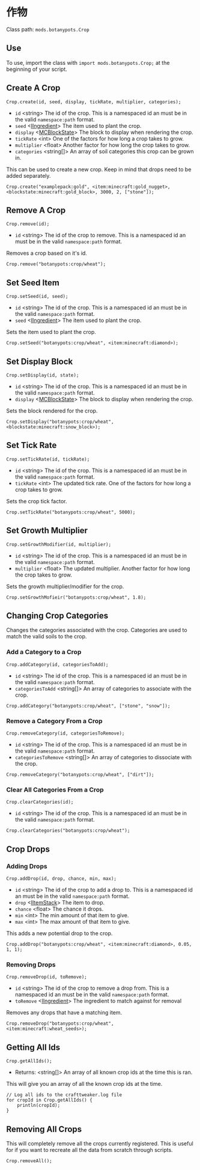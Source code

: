 # 作物

Class path: `mods.botanypots.Crop`

## Use

To use, import the class with `import mods.botanypots.Crop;` at the beginning of your script.

## Create A Crop

`Crop.create(id, seed, display, tickRate, multiplier, categories);`

- `id` &lt;string> The id of the crop. This is a namespaced id an must be in the valid `namespace:path` format.
- `seed` <[IIngredient](/vanilla/api/items/IIngredient)> The item used to plant the crop.
- `display` <[MCBlockState](/vanilla/api/blocks/MCBlockState)> The block to display when rendering the crop.
- `tickRate` &lt;int> One of the factors for how long a crop takes to grow.
- `multiplier` &lt;float> Another factor for how long the crop takes to grow.
- `categories` &lt;string[]> An array of soil categories this crop can be grown in.

This can be used to create a new crop. Keep in mind that drops need to be added separately.

```zenscript
Crop.create("examplepack:gold", <item:minecraft:gold_nugget>, <blockstate:minecraft:gold_block>, 3000, 2, ["stone"]);
```

## Remove A Crop

`Crop.remove(id);`

- `id` &lt;string> The id of the crop to remove. This is a namespaced id an must be in the valid `namespace:path` format.

Removes a crop based on it's id.

```zenscript
Crop.remove("botanypots:crop/wheat");
```

## Set Seed Item

`Crop.setSeed(id, seed);`

- `id` &lt;string> The id of the crop. This is a namespaced id an must be in the valid `namespace:path` format.
- `seed` <[IIngredient](/vanilla/api/items/IIngredient)> The item used to plant the crop.

Sets the item used to plant the crop.

```zenscript
Crop.setSeed("botanypots:crop/wheat", <item:minecraft:diamond>);
```

## Set Display Block

`Crop.setDisplay(id, state);`

- `id` &lt;string> The id of the crop. This is a namespaced id an must be in the valid `namespace:path` format.
- `display` <[MCBlockState](/vanilla/api/blocks/MCBlockState)> The block to display when rendering the crop.

Sets the block rendered for the crop.

```zenscript
Crop.setDisplay("botanypots:crop/wheat", <blockstate:minecraft:snow_block>);
```

## Set Tick Rate

`Crop.setTickRate(id, tickRate);`

- `id` &lt;string> The id of the crop. This is a namespaced id an must be in the valid `namespace:path` format.
- `tickRate` &lt;int> The updated tick rate. One of the factors for how long a crop takes to grow.

Sets the crop tick factor.

```zenscript
Crop.setTickRate("botanypots:crop/wheat", 5000);
```

## Set Growth Multiplier

`Crop.setGrowthModifier(id, multiplier);`

- `id` &lt;string> The id of the crop. This is a namespaced id an must be in the valid `namespace:path` format.
- `multiplier` &lt;float> The updated multiplier. Another factor for how long the crop takes to grow.

Sets the growth multiplier/modifier for the crop.

```zenscript
Crop.setGrowthMofieir("botanypots:crop/wheat", 1.8);
```

## Changing Crop Categories

Changes the categories associated with the crop. Categories are used to match the valid soils to the crop.

### Add a Category to a Crop

`Crop.addCategory(id, categoriesToAdd);`

- `id` &lt;string> The id of the crop. This is a namespaced id an must be in the valid `namespace:path` format.
- `categoriesToAdd` &lt;string[]> An array of categories to associate with the crop.

```zenscript
Crop.addCategory("botanypots:crop/wheat", ["stone", "snow"]);
```

### Remove a Category From a Crop

`Crop.removeCategory(id, categoriesToRemove);`

- `id` &lt;string> The id of the crop. This is a namespaced id an must be in the valid `namespace:path` format.
- `categoriesToRemove` &lt;string[]> An array of categories to dissociate with the crop.

```zenscript
Crop.removeCategory("botanypots:crop/wheat", ["dirt"]);
```

### Clear All Categories From a Crop

`Crop.clearCategories(id);`

- `id` &lt;string> The id of the crop. This is a namespaced id an must be in the valid `namespace:path` format.

```zenscript
Crop.clearCategories("botanypots:crop/wheat");
```

## Crop Drops

### Adding Drops

`Crop.addDrop(id, drop, chance, min, max);`

- `id` &lt;string> The id of the crop to add a drop to. This is a namespaced id an must be in the valid `namespace:path` format.
- `drop` <[IItemStack](/vanilla/api/items/IItemStack)> The item to drop.
- `chance` &lt;float> The chance it drops.
- `min` &lt;int> The min amount of that item to give.
- `max` &lt;int> The max amount of that item to give.

This adds a new potential drop to the crop.

```zenscript
Crop.addDrop("botanypots:crop/wheat", <item:minecraft:diamond>, 0.05, 1, 1);
```

### Removing Drops

`Crop.removeDrop(id, toRemove);`

- `id` &lt;string> The id of the crop to remove a drop from. This is a namespaced id an must be in the valid `namespace:path` format.
- `toRemove` <[IIngredient](/vanilla/api/items/IIngredient)> The ingredient to match against for removal

Removes any drops that have a matching item.

```zenscript
Crop.removeDrop("botanypots:crop/wheat", <item:minecraft:wheat_seeds>);
```

## Getting All Ids

`Crop.getAllIds();`

- Returns: &lt;string[]> An array of all known crop ids at the time this is ran.

This will give you an array of all the known crop ids at the time.

```zenscript
// Log all ids to the crafttweaker.log file
for cropId in Crop.getAllIds() {
    println(cropId);
}
```

## Removing All Crops

This will completely remove all the crops currently registered. This is useful for if you want to recreate all the data from scratch through scripts.

```zenscript
Crop.removeAll();
```
